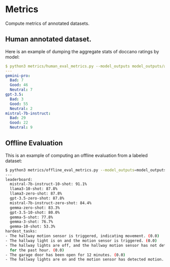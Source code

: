 # Metrics

Compute metrics of annotated datasets.

##  Human annotated dataset.

Here is an example of dumping the aggregate stats of doccano ratings by model:

```yaml
$ python3 metrics/human_eval_metrics.py --model_outputs model_outputs/area_summary/
---
gemini-pro:
  Bad: 7
  Good: 46
  Neutral: 7
gpt-3.5:
  Bad: 3
  Good: 55
  Neutral: 2
mistral-7b-instruct:
  Bad: 29
  Good: 22
  Neutral: 9
```


## Offline Evaluation

This is an example of computing an offline evaluation from a labeled dataset:

```bash
$ python3 metrics/offline_eval_metrics.py --model_outputs=model_outputs/anomaly/
---
leaderboard:
  mistral-7b-instruct-10-shot: 91.1%
  llama3-10-shot: 87.8%
  llama3-zero-shot: 87.8%
  gpt-3.5-zero-shot: 87.8%
  mistral-7b-instruct-zero-shot: 84.4%
  gemma-zero-shot: 83.3%
  gpt-3.5-10-shot: 80.0%
  gemma-5-shot: 77.8%
  gemma-3-shot: 76.7%
  gemma-10-shot: 53.3%
hardest_tasks:
- The hallway motion sensor is triggered, indicating movement. (0.0)
- The hallway light is on and the motion sensor is triggered. (0.0)
- The hallway lights are off, and the hallway motion sensor has not detected any movement
  for the past hour. (0.0)
- The garage door has been open for 12 minutes. (0.0)
- The hallway lights are on and the motion sensor has detected motion. (11.11111111111111)
```
